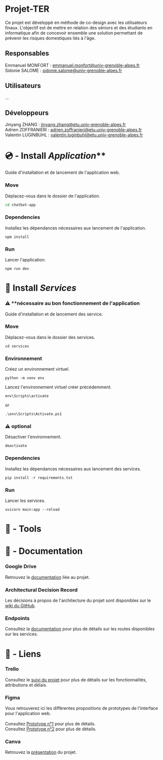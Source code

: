 # Projet-TER

Ce projet est développé en méthode de co-design avec les utilisateurs finaux. L'objectif est de mettre en relation des séniors et des étudiants en informatique afin de concevoir ensemble une solution permettant de prévenir les risques domestiques liés à l'âge.

## Responsables
Emmanuel MONFORT : emmanuel.monfort@univ-grenoble-alpes.fr<br>
Sidonie SALOME : sidonie.salome@univ-grenoble-alpes.fr<br>

## Utilisateurs
...

## Développeurs
Jinyang ZHANG :  jinyang.zhang@etu.univ-grenoble-alpes.fr<br>
Adrien ZOFFRANIERI : adrien.zoffranieri@etu.univ-grenoble-alpes.fr<br>
Valentin LUGINBUHL : valentin.luginbuhl@etu.univ-grenoble-alpes.fr<br>

# 💿 - Install *Application***
Guide d'installation et de lancement de l'application web.

### Move
Déplacez-vous dans le dossier de l'application.
```bash
cd chatbot-app
```

### Dependencies
Installez les dépendances nécessaires aux lancement de l'application.
```
npm install
```

### Run
Lancer l'application.
```
npm run dev
```

# 📀 Install *Services*
### ⚠️ **nécessaire au bon fonctionnement de l'application
Guide d'installation et de lancement des service.

### Move
Déplacez-vous dans le dossier des services.
```
cd services
```

### Environnement
Créez un environnement virtuel.
```
python -m venv env
```
Lancez l'environnement virtuel créer précédemment.
```
env\Scripts\activate
```
or
```
.\env\Scripts\Activate.ps1
```

### ⚠️ optional
Désactiver l'environnement.
```
deactivate
```

### Dependencies
Installez les dépendances nécessaires aux lancement des services.
```
pip install -r requirements.txt
```

### Run
Lancer les services.
```
uvicorn main:app --reload
```

# 🔧 - Tools

# 📄 - Documentation
### Google Drive
Retrouvez la [documentation](https://drive.google.com/drive/folders/1JEOdc0krI__xdzLw-yLSniLKJ48SE4SS?usp=drive_link) liée au projet.

### Architectural Decision Record
Les décisions à propos de l'architecture du projet sont disponibles sur le [wiki du GitHub](https://github.com/yilingwaku/Projet-TER/wiki).

### Endpoints
Consultez la [documentation](docs/endpoints.md) pour plus de détails sur les routes disponibles sur les services.

# 🔗 - Liens
### Trello
Consultez le [suivi du projet]([docs/endpoints.md](https://trello.com/invite/67f694473f7d3ed3cd7583ed/ATTI3e14e70c17ee6e8dc61fcd186b7bd01f0AEBEF0B)) pour plus de détails sur les fonctionnalités, attributions et délais.

### Figma
Vous retrouverez ici les diffèrentes propositions de prototypes de l'interface pour l'application web.<br><br>
Consultez [Prototype n°1](https://www.figma.com/design/bOfLwcAdD0OGfDwInZ7q42/todolist?node-id=0-1&t=YNuIGgAXkFNEhVJk-1) pour plus de détails.<br>
Consultez [Prototype n°2](https://www.figma.com/design/ijzuRty4xbBLMVeleVlhWO/Untitled?node-id=0-1&p=f&t=ISRgsWjFg27VHsAU-0) pour plus de détails.<br>

### Canva
Retrouvez la [présentation](https://www.canva.com/design/DAGcXbwDMwI/WpMSW9hnY3FrsqgDGyFeUA/edit?utm_content=DAGcXbwDMwI&utm_campaign=designshare&utm_medium=link2&utm_source=sharebutton) du projet.
